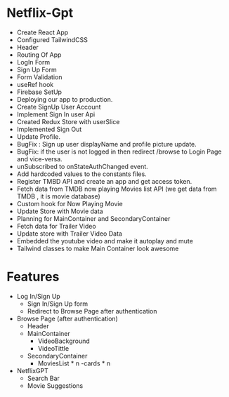 # Netflix-Gpt
- Create React App
- Configured TailwindCSS
- Header
- Routing Of App
- LogIn Form
- Sign Up Form
- Form Validation
- useRef hook
- Firebase SetUp
- Deploying our app to production.
- Create SignUp User Account
- Implement Sign In user Api
- Created Redux Store with userSlice
- Implemented Sign Out
- Update Profile.
- BugFix : Sign up user displayName and profile  picture update.
- BugFix: if the user is not logged in then redirect /browse to Login Page and vice-versa.
- unSubscribed to onStateAuthChanged event.
- Add hardcoded values to the constants files.
- Register TMBD API and create an app and get access token.
- Fetch data from TMDB now playing  Movies list API (we get data from TMDB , it is movie database)
- Custom hook for Now Playing Movie
- Update Store with Movie data
- Planning for MainContainer and SecondaryContainer
- Fetch data for Trailer Video
- Update store with Trailer Video Data
- Embedded the youtube video and make it autoplay and mute
- Tailwind classes to make Main Container look awesome

# Features
- Log In/Sign Up
     - Sign In/Sign Up form
     - Redirect to Browse Page after authentication
- Browse Page (after authentication)
     - Header
     - MainContainer
         - VideoBackground
         - VideoTittle
     - SecondaryContainer
         - MoviesList * n
              -cards * n
- NetflixGPT
    - Search Bar
    - Movie Suggestions
